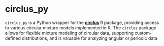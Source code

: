 # circlus_py
 `circlus_py` is a Python wrapper for the [**circlus**](https://cran.r-project.org/package=circlus) R package, providing access to various circular mixture models implemented in R. The `circlus` package allows for flexible mixture modeling of circular data, supporting custom-defined distributions, and is valuable for analyzing angular or periodic data.
